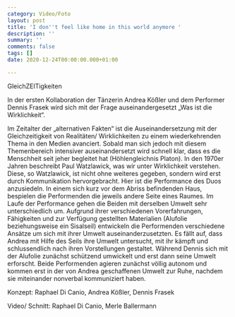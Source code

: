 ```yaml
---
category: Video/Foto
layout: post
title: 'I don''t feel like home in this world anymore '
description: ''
summary: ''
comments: false
tags: []
date: 2020-12-24T00:00:00.000+01:00

---
```

GleichZEITigkeiten

In der ersten Kollaboration der Tänzerin Andrea Kößler und dem Performer Dennis Frasek wird sich mit der Frage auseinandergesetzt „Was ist die Wirklichkeit“.

Im Zeitalter der „alternativen Fakten“ ist die Auseinandersetzung mit der Gleichzeitigkeit von Realitäten/ Wirklichkeiten zu einem wiederkehrenden Thema in den Medien avanciert. Sobald man sich jedoch mit diesem Themenbereich intensiver auseinandersetzt wird schnell klar, dass es die Menschheit seit jeher begleitet hat (Höhlengleichnis Platon). In den 1970er Jahren beschreibt Paul Watzlawick, was wir unter Wirklichkeit verstehen. Diese, so Watzlawick, ist nicht ohne weiteres gegeben, sondern wird erst durch Kommunikation hervorgebracht. Hier ist die Performance des Duos anzusiedeln. In einem sich kurz vor dem Abriss befindenden Haus, bespielen die Performenden die jeweils andere Seite eines Raumes. Im Laufe der Performance gehen die Beiden mit derselben Umwelt sehr unterschiedlich um. Aufgrund ihrer verschiedenen Vorerfahrungen, Fähigkeiten und zur Verfügung gestellten Materialien (Alufolie beziehungsweise ein Sisalseil) entwickeln die Performenden verschiedene Ansätze um sich mit ihrer Umwelt auseinanderzusetzten. Es fällt auf, dass Andrea mit Hilfe des Seils ihre Umwelt untersucht, mit ihr kämpft und schlussendlich nach ihren Vorstellungen gestaltet. Während Dennis sich mit der Alufolie zunächst schützend umwickelt und erst dann seine Umwelt erforscht. Beide Performenden agieren zunächst völlig autonom und kommen erst in der von Andrea geschaffenen Umwelt zur Ruhe, nachdem sie miteinander nonverbal kommuniziert haben.

Konzept: Raphael Di Canio, Andrea Kößler, Dennis Frasek

Video/ Schnitt: Raphael Di Canio, Merle Ballermann
